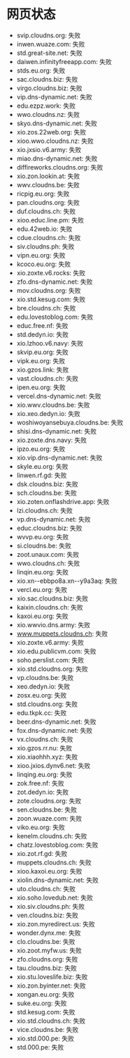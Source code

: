 # 网页状态
- svip.cloudns.org: 失败
- inwen.wuaze.com: 失败
- std.great-site.net: 失败
- daiwen.infinityfreeapp.com: 失败
- stds.eu.org: 失败
- sac.cloudns.biz: 失败
- virgo.cloudns.biz: 失败
- vip.dns-dynamic.net: 失败
- edu.ezpz.work: 失败
- wwo.cloudns.nz: 失败
- skyo.dns-dynamic.net: 失败
- xio.zos.22web.org: 失败
- xioo.wwo.cloudns.nz: 失败
- xio.jxsio.v6.army: 失败
- miao.dns-dynamic.net: 失败
- diffireworks.cloudns.org: 失败
- xio.zon.lookin.at: 失败
- wwv.cloudns.be: 失败
- ricpig.eu.org: 失败
- pan.cloudns.org: 失败
- duf.cloudns.ch: 失败
- xioo.educ.line.pm: 失败
- edu.42web.io: 失败
- cdue.cloudns.ch: 失败
- siv.cloudns.ph: 失败
- vipn.eu.org: 失败
- kcoco.eu.org: 失败
- xio.zoxte.v6.rocks: 失败
- zfo.dns-dynamic.net: 失败
- mov.cloudns.org: 失败
- xio.std.kesug.com: 失败
- bre.cloudns.ch: 失败
- edu.lovestoblog.com: 失败
- educ.free.nf: 失败
- std.dedyn.io: 失败
- xio.lzhoo.v6.navy: 失败
- skvip.eu.org: 失败
- vipk.eu.org: 失败
- xio.gzos.link: 失败
- vast.cloudns.ch: 失败
- ipen.eu.org: 失败
- vercel.dns-dynamic.net: 失败
- xio.wwv.cloudns.be: 失败
- xio.xeo.dedyn.io: 失败
- woshiwoyansebuya.cloudns.be: 失败
- shisi.dns-dynamic.net: 失败
- xio.zoxte.dns.navy: 失败
- ipzo.eu.org: 失败
- xio.vip.dns-dynamic.net: 失败
- skyle.eu.org: 失败
- linwen.rf.gd: 失败
- dsk.cloudns.biz: 失败
- sch.cloudns.be: 失败
- xio.zoten.onflashdrive.app: 失败
- lzi.cloudns.ch: 失败
- vp.dns-dynamic.net: 失败
- educ.cloudns.biz: 失败
- wvvp.eu.org: 失败
- si.cloudns.be: 失败
- zoot.unaux.com: 失败
- wwo.cloudns.ch: 失败
- linqin.eu.org: 失败
- xio.xn--ebbpo8a.xn--y9a3aq: 失败
- vercl.eu.org: 失败
- xio.sac.cloudns.biz: 失败
- kaixin.cloudns.ch: 失败
- kaxoi.eu.org: 失败
- xio.wwvio.dns.army: 失败
- www.muppets.cloudns.ch: 失败
- xio.zoxte.v6.army: 失败
- xio.edu.publicvm.com: 失败
- soho.perslist.com: 失败
- xio.std.cloudns.org: 失败
- vp.cloudns.be: 失败
- xeo.dedyn.io: 失败
- zosx.eu.org: 失败
- std.cloudns.org: 失败
- edu.tkpk.cc: 失败
- beer.dns-dynamic.net: 失败
- fox.dns-dynamic.net: 失败
- vx.cloudns.ch: 失败
- xio.gzos.rr.nu: 失败
- xio.xiaohhh.xyz: 失败
- xioo.jxios.dynv6.net: 失败
- linqing.eu.org: 失败
- zok.free.nf: 失败
- zot.dedyn.io: 失败
- zote.cloudns.org: 失败
- sen.cloudns.be: 失败
- zoon.wuaze.com: 失败
- viko.eu.org: 失败
- kenelm.cloudns.ch: 失败
- chatz.lovestoblog.com: 失败
- xio.zot.rf.gd: 失败
- muppets.cloudns.ch: 失败
- xioo.kaxoi.eu.org: 失败
- xiolin.dns-dynamic.net: 失败
- uto.cloudns.ch: 失败
- xio.soho.lovedub.net: 失败
- xio.siv.cloudns.ph: 失败
- ven.cloudns.biz: 失败
- xio.zon.myredirect.us: 失败
- wonder.dynx.me: 失败
- clo.cloudns.be: 失败
- xio.zoot.myfw.us: 失败
- zfo.cloudns.org: 失败
- tau.cloudns.biz: 失败
- xio.stu.loveslife.biz: 失败
- xio.zon.byinter.net: 失败
- xongan.eu.org: 失败
- suke.eu.org: 失败
- std.kesug.com: 失败
- xio.std.cloudns.ch: 失败
- vice.cloudns.be: 失败
- xio.std.000.pe: 失败
- std.000.pe: 失败

